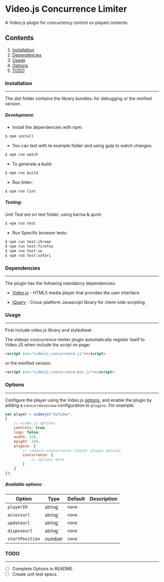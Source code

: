 Video.js Concurrence Limiter
============================

A Video.js plugin for concurrency control on played contents

Contents
--------
1. [Installation](#installation)
1. [Dependencies](#dependencies)
1. [Usage](#usage)
1. [Options](#options)
1. [TODO](#TODO)

### Installation
----------------

The *dist* folder contains the library bundles: for debugging or the minfied version.

##### Development:
- Install the dependencies with npm:
```sh
$ npm install
```
- You can test with te example folder and using gulp to watch changes:
```sh
$ npm run watch
```
- To generate a build:
```sh
$ npm run build
```
- Run linter:
```sh
$ npm run lint
```

##### Testing:
Unit Test are on test folder, using karma & qunit:
```sh
$ npm run test
```
- Run Specific browser tests:
```sh
$ npm run test:chrome
$ npm run test:firefox
$ npm run test:ie
$ npm run test:safari
```

### Dependencies
----------------

The plugin has the following mandatory dependencies:

- [Video.js](https://github.com/videojs/video.js) - HTML5 media player that provides the user interface.

- [jQuery](http://jquery.com) - Cross-platform Javascript library for client-side scripting.

### Usage
---------

First include video.js library and stylesheet.

The videojs-concurrence-limiter plugin automatically register itself to Video.JS when include
the script on page:

```html
<script src="videojs.concurrence.js"></script>
```
or the minified version:
```html
<script src="videojs.concurrence.min.js"></script>
```

### Options
-----------

Configure the player using the Video.js
[options](https://github.com/videojs/video.js/blob/master/docs/guides/options.md),
and enable the plugin by adding a `concurrenceview` configuration to `plugins`. For
example:

```javascript
var player = videojs("myVideo",
{
    // video.js options
    controls: true,
    loop: false,
    width: 320,
    height: 240,
    plugins: {
        // videojs-concurrence-limiter plugin options
        concurrence: {
        	// options here
        }
    }
});
```
##### Available options:
| Option | Type | Default | Description |
| --- | --- | --- | --- |
| `playerID` | string | `none` |  |
| `accessurl` | string | `none` |  |
| `updateurl` | string | `none` |  |
| `disposeurl` | string | `none` |  |
| `startPosition` | number | `none` |  |


### TODO
--------

- [ ] Complete Options in README.
- [ ] Create unit test specs.
